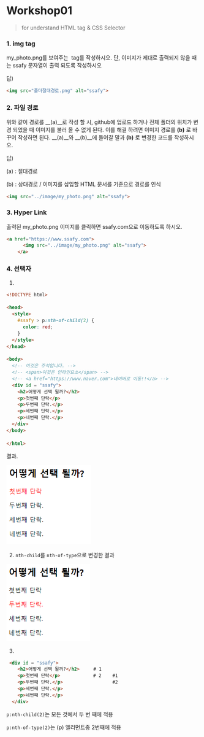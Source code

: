 # Workshop01

> for understand HTML tag & CSS Selector



### 1. img tag

my_photo.png를 보여주는 <img> tag를 작성하시오.
단, 이미지가 제대로 출력되지 않을 때는 ssafy 문자열이 출력 되도록 작성하시오

답)

```html
<img src="폴더절대경로.png" alt="ssafy">
```



### 2. 파일 경로
위와 같이 경로를 __(a)__로 작성 할 시, github에 업로드 하거나 전체 폴더의 위치가
변경 되었을 때 이미지를 불러 올 수 없게 된다. 이를 해결 하려면 이미지 경로를 __(b)__
로 바꾸어 작성하면 된다. __(a)__와 __(b)__에 들어갈 말과 __(b)__ 로 변경한 코드를 작성하시오.

답)

(a) : 절대경로 

(b) : 상대경로 / 이미지를 삽입할 HTML 문서를 기준으로 경로를 인식

```html
<img src="../image/my_photo.png" alt="ssafy">
```



### 3. Hyper Link

출력된 my_photo.png 이미지를 클릭하면 ssafy.com으로 이동하도록 하시오.

```html
<a href="https://www.ssafy.com">
      <img src="../image/my_photo.png" alt="ssafy">
    </a>
```



### 4. 선택자

1) 

```html
<!DOCTYPE html>

<head>
  <style>
    #ssafy > p:nth-of-child(2) {
      color: red;
    }
  </style>
</head>

<body>
  <!-- 이것은 주석입니다. -->
  <!-- <span>이것은 인라인요소</span> -->
  <!-- <a href="https://www.naver.com">네이버로 이동!!</a> -->
  <div id = "ssafy">
    <h2>어떻게 선택 될까?</h2>
    <p>첫번째 단락</p>
    <p>두번째 단락.</p>
    <p>세번째 단락.</p>
    <p>네번째 단락.</p>
  </div>
</body>

</html>
```

결과.

![image-20210201184210939](web_01_workshop.assets/image-20210201184210939.png)

2) `nth-child`를 `nth-of-type`으로 변경한 결과

![image-20210201184005851](web_01_workshop.assets/image-20210201184005851.png)

3) 

```html
 <div id = "ssafy">            
    <h2>어떻게 선택 될까?</h2>		# 1
    <p>첫번째 단락</p>			 # 2	#1
    <p>두번째 단락.</p>					#2
    <p>세번째 단락.</p>				
    <p>네번째 단락.</p>
  </div>
```

 `p:nth-child(2)`는 모든 것에서 두 번 째에 적용

`p:nth-of-type(2)`는  (p) 엘리먼트중 2번째에 적용